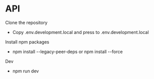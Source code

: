 # API

Clone the repository

- Copy .env.development.local and press to .env.development.local

Install npm packages

- npm install --legacy-peer-deps or npm install --force

Dev
- npm run dev